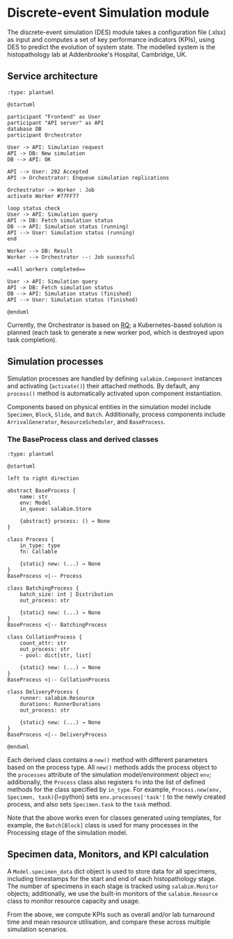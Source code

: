 # Discrete-event Simulation module

The discrete-event simulation (DES) module takes a configuration file (.xlsx) as input and computes a set of key performance indicators (KPIs), using DES to predict the evolution of system state. The modelled system is the histopathology lab at Addenbrooke's Hospital, Cambridge, UK.

## Service architecture 

```{kroki}
:type: plantuml

@startuml

participant "Frontend" as User
participant "API server" as API
database DB
participant Orchestrator

User -> API: Simulation request
API -> DB: New simulation
DB --> API: OK

API --> User: 202 Accepted
API -> Orchestrator: Enqueue simulation replications

Orchestrator -> Worker : Job
activate Worker #77FF77

loop status check
User -> API: Simulation query
API -> DB: Fetch simulation status
DB --> API: Simulation status (running)
API --> User: Simulation status (running)
end

Worker --> DB: Result
Worker --> Orchestrator --: Job sucessful

==All workers completed==

User -> API: Simulation query
API -> DB: Fetch simulation status
DB --> API: Simulation status (finished)
API --> User: Simulation status (finished)

@enduml
```

Currently, the Orchestrator is based on [RQ](https://python-rq.org/docs/); a Kubernetes-based solution is planned (each task to generate a new worker pod, which is destroyed upon task completion).

## Simulation processes

Simulation processes are handled by defining `salabim.Component` instances and activating (`activate()`) their attached methods. By default, any `process()` method is automatically activated upon component instantiation.

Components based on physical entities in the simulation model include `Specimen`, `Block`, `Slide`, and `Batch`. Additionally, process components include `ArrivalGenerator`, `ResourceScheduler`, and `BaseProcess`.

### The BaseProcess class and derived classes

```{kroki}
:type: plantuml

@startuml

left to right direction

abstract BaseProcess {
    name: str
    env: Model
    in_queue: salabim.Store

    {abstract} process: () → None
}

class Process {
    in_type: type
    fn: Callable

    {static} new: (...) → None
}
BaseProcess <|-- Process

class BatchingProcess {
    batch_size: int | Distribution
    out_process: str

    {static} new: (...) → None
}
BaseProcess <|-- BatchingProcess

class CollationProcess {
    count_attr: str
    out_process: str
    - pool: dict[str, list]

    {static} new: (...) → None
}
BaseProcess <|-- CollationProcess

class DeliveryProcess {
    runner: salabim.Resource
    durations: RunnerDurations
    out_process: str

    {static} new: (...) → None
}
BaseProcess <|-- DeliveryProcess

@enduml
```

Each derived class contains a `new()` method with different parameters based on the process type. All `new()` methods adds the process object to the `processes` attribute of the simulation model/environment object `env`; additionally, the `Process` class also registers `fn` into the list of defined methods for the class specified by `in_type`. For example,
`Process.new(env, Specimen, task)`{l=python}
sets `env.processes['task']` to the newly created process, and also sets `Specimen.task` to the `task` method.

Note that the above works even for classes generated using templates, for example, the `Batch[Block]` class is used for many processes in the Processing stage of the simulation model.

## Specimen data, Monitors, and KPI calculation

A `Model.specimen_data` dict object is used to store data for all specimens, including timestamps for the start and end of each histopathology stage. The number of specimens in each stage is tracked using `salabim.Monitor` objects; additionally, we use the built-in monitors of the `salabim.Resource` class to monitor resource capacity and usage.

From the above, we compute KPIs such as overall and/or lab turnaround time and mean resource utilisation, and compare these across multiple simulation scenarios.
